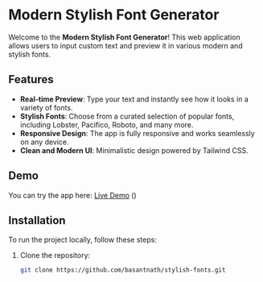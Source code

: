 # Modern Stylish Font Generator

Welcome to the **Modern Stylish Font Generator**! This web application allows users to input custom text and preview it in various modern and stylish fonts.

## Features

- **Real-time Preview**: Type your text and instantly see how it looks in a variety of fonts.
- **Stylish Fonts**: Choose from a curated selection of popular fonts, including Lobster, Pacifico, Roboto, and many more.
- **Responsive Design**: The app is fully responsive and works seamlessly on any device.
- **Clean and Modern UI**: Minimalistic design powered by Tailwind CSS.

## Demo

You can try the app here: [Live Demo](#) ()

## Installation

To run the project locally, follow these steps:

1. Clone the repository:

   ```bash
   git clone https://github.com/basantnath/stylish-fonts.git
